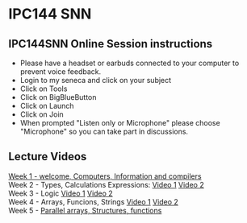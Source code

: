 # IPC144 SNN 
## IPC144SNN Online Session instructions

- Please have a headset or earbuds connected to your computer to prevent voice feedback. <br />
- Login to my seneca and click on your subject <br />
- Click on Tools <br />
- Click on BigBlueButton <br />
- Click on Launch <br />
- Click on Join <br />
- When prompted "Listen only or Microphone" please choose "Microphone" so you can take part in discussions. <br />


## Lecture Videos
[Week 1 - welcome, Computers, Information and compilers](https://www.youtube.com/watch?v=g_5zFK7g6ZI) <br />
Week 2 -  Types, Calculations Expressions: [Video 1](https://www.youtube.com/watch?v=X1mxggb2Fho) [Video 2](https://www.youtube.com/watch?v=Db_B4x1y1hY) <br />
Week 3 - Logic [Video 1](https://www.youtube.com/watch?v=NXV7NV1rU5s) [Video 2](https://www.youtube.com/watch?v=dq9DsuMCcgE)<br />
Week 4 - Arrays, Funcions, Strings [Video 1](https://www.youtube.com/watch?v=tKtZhRS9dTA) [Video 2](https://www.youtube.com/watch?v=iNRtKKNEwV8) <br />
Week 5 - [Parallel arrays, Structures, functions](https://youtu.be/qC2PYXOIr6Q) <br />
